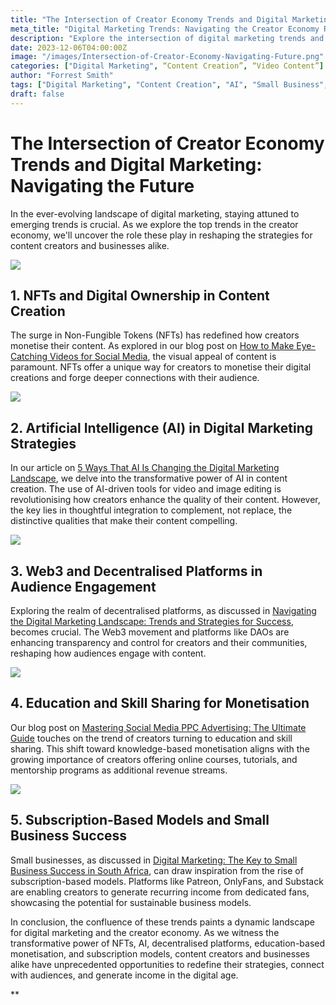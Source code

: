 ```yaml
---  
title: "The Intersection of Creator Economy Trends and Digital Marketing: Navigating the Future"  
meta_title: "Digital Marketing Trends: Navigating the Creator Economy Revolution"  
description: "Explore the intersection of digital marketing trends and the creator economy. Discover how NFTs, AI, decentralised platforms, education, and subscriptions redefine strategies for content creators and businesses."  
date: 2023-12-06T04:00:00Z  
image: "/images/Intersection-of-Creator-Economy-Navigating-Future.png"  
categories: ["Digital Marketing", “Content Creation”, “Video Content”]  
author: "Forrest Smith"  
tags: ["Digital Marketing", "Content Creation", "AI", "Small Business", "Audience Targeting", "Brand Authenticity", "Budget Optimisation", "Campaign Success", "Chatbot Technology", "Multimedia", "Industry Insights", "Influencers", "Innovation", "Marketing", "Measurable Results", "Personalisation"]  
draft: false  
---
```


# The Intersection of Creator Economy Trends and Digital Marketing: Navigating the Future

In the ever-evolving landscape of digital marketing, staying attuned to emerging trends is crucial. As we explore the top trends in the creator economy, we'll uncover the role these play in reshaping the strategies for content creators and businesses alike.

![](https://lh7-us.googleusercontent.com/5s3XPxVV_sOHXdc4J4JXHEEJn6Sh0ksULmxBXHjN2Awiw9DeU6PIlr7Ih3hg5AxJapDt2bvDikr-T41o2oswAVGRb5ISpRkhKF7zHsM5cO4g4MDqIS5PS0EpKP3YJexVrBnlx4ANiAlASO77hrNPAb4)

## 1. NFTs and Digital Ownership in Content Creation

The surge in Non-Fungible Tokens (NFTs) has redefined how creators monetise their content. As explored in our blog post on [How to Make Eye-Catching Videos for Social Media](https://essentialmillennial.com/blog/how-to-make-eye-catching-videos-for-social-media/), the visual appeal of content is paramount. NFTs offer a unique way for creators to monetise their digital creations and forge deeper connections with their audience.

![](https://lh7-us.googleusercontent.com/CkongEXz0mAnInEvSY9gpREJRkMGtTCv8mx3pgVKOWETvsUogeNFbF_v1clAjqle293920eYwZxcTOWpAv6QxiKMW_d6O2rhysd6xp6lbzoxAQtEVQt3f0UJXwwh3qIZt_4hiN86EpeYd5IGpAF7XK8)

## 2. Artificial Intelligence (AI) in Digital Marketing Strategies

In our article on [5 Ways That AI Is Changing the Digital Marketing Landscape](https://essentialmillennial.com/blog/5-ways-that-ai-is-changing-the-digital-marketing-landscape/), we delve into the transformative power of AI in content creation. The use of AI-driven tools for video and image editing is revolutionising how creators enhance the quality of their content. However, the key lies in thoughtful integration to complement, not replace, the distinctive qualities that make their content compelling.

![](https://lh7-us.googleusercontent.com/o2VLxk37FyOVS0DGVV7wOT45GOPL3h7TkQ5S_ohc7xuHEVAYf-2mtusN4nJGfj9K_PM_Pk5liOEZ_e5ugJwwEGZWsVjflusWh0be8j63TN4fuC_p2Otx_8y-X8lrri2Mc_dvagKj6AKAWkF1JfpbSo0)

## 3. Web3 and Decentralised Platforms in Audience Engagement

Exploring the realm of decentralised platforms, as discussed in [Navigating the Digital Marketing Landscape: Trends and Strategies for Success](https://essentialmillennial.com/blog/navigating-the-digital-marketing-landscape-trends-and-strategies-for-success/), becomes crucial. The Web3 movement and platforms like DAOs are enhancing transparency and control for creators and their communities, reshaping how audiences engage with content.

![](https://lh7-us.googleusercontent.com/9B6k2pjEPhGSU8vfDpCBdUKJa2wbiJ3vjwXa4WvO3O6v2n1TppE04tHBGrHhbEx9XE6yQW5oAc4EWV9dtZfblP-2BFIqo653W88glJqA8xvwJq8PNtDWj5LQRHmTvU09fpV0H7s5esvi-jRfLarxQLE)

## 4. Education and Skill Sharing for Monetisation

Our blog post on [Mastering Social Media PPC Advertising: The Ultimate Guide](https://essentialmillennial.com/blog/mastering-social-media-ppc-advertising-the-ultimate-guide/) touches on the trend of creators turning to education and skill sharing. This shift toward knowledge-based monetisation aligns with the growing importance of creators offering online courses, tutorials, and mentorship programs as additional revenue streams.

![](https://lh7-us.googleusercontent.com/1A4IDuC066HV8jCcFc9nUPpsBkLlzhV1vlJkBthC61zqVHin5_04fAFL0Hilj0H_8JmgSqxQrVZngdeVXxx0gaIrauDR4wB_BJM-MX1hibgu7vu5nDPlaSoJOR_bXKOdi1gJX21SvxEJZGmDqj2lu4o)

## 5. Subscription-Based Models and Small Business Success

Small businesses, as discussed in [Digital Marketing: The Key to Small Business Success in South Africa](https://essentialmillennial.com/blog/digital-marketing-the-key-to-small-business-success-in-south-africa/), can draw inspiration from the rise of subscription-based models. Platforms like Patreon, OnlyFans, and Substack are enabling creators to generate recurring income from dedicated fans, showcasing the potential for sustainable business models.

In conclusion, the confluence of these trends paints a dynamic landscape for digital marketing and the creator economy. As we witness the transformative power of NFTs, AI, decentralised platforms, education-based monetisation, and subscription models, content creators and businesses alike have unprecedented opportunities to redefine their strategies, connect with audiences, and generate income in the digital age.

  
**